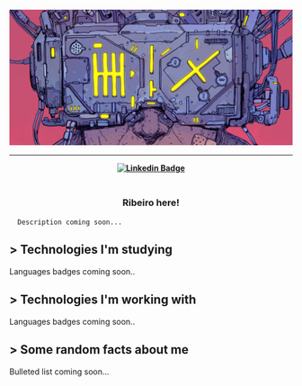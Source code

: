 <h4 align="center">
  <img src="img/cover.jpg" />
  <hr>

  [![Linkedin Badge](https://img.shields.io/badge/-Linkedin-blue?style=for-the-badge&logo=Linkedin&logoColor=white&link=https://github.com/lucasribeiro1024b)](https://www.linkedin.com/in/lucas-ribeiro-php-developer/)

</h4>

<h3 align="center">
  <br>
  Ribeiro here!
  <br>
</h3>

```
  Description coming soon...
```

## > Technologies I'm studying
  Languages badges coming soon..
## > Technologies I'm working with
  Languages badges coming soon..
## > Some random facts about me
  Bulleted list coming soon...